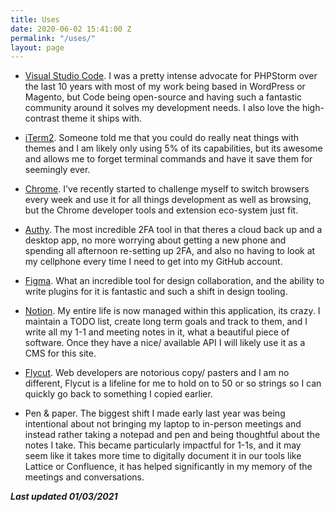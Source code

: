 ```yaml
---
title: Uses
date: 2020-06-02 15:41:00 Z
permalink: "/uses/"
layout: page
---
```


* <a href="https://code.visualstudio.com/" target="_blank" rel="noreferrer">Visual Studio Code</a>. I was a pretty intense advocate for PHPStorm over the last 10 years with most of my work being based in WordPress or Magento, but Code being open-source and having such a fantastic community around it solves my development needs. I also love the high-contrast theme it ships with.

* <a href="https://www.iterm2.com/" target="_blank" rel="noreferrer">iTerm2</a>. Someone told me that you could do really neat things with themes and I am likely only using 5% of its capabilities, but its awesome and allows me to forget terminal commands and have it save them for seemingly ever.

* <a href="https://www.google.com/chrome/" target="_blank" rel="noreferrer">Chrome</a>. I've recently started to challenge myself to switch browsers every week and use it for all things development as well as browsing, but the Chrome developer tools and extension eco-system just fit.

* <a href="https://authy.com/" target="_blank" rel="noreferrer">Authy</a>. The most incredible 2FA tool in that theres a cloud back up and a desktop app, no more worrying about getting a new phone and spending all afternoon re-setting up 2FA, and also no having to look at my cellphone every time I need to get into my GitHub account.

* <a href="https://www.figma.com/" target="_blank" rel="noreferrer">Figma</a>. What an incredible tool for design collaboration, and the ability to write plugins for it is fantastic and such a shift in design tooling.

* <a href="https://www.notion.so/" target="_blank" rel="noreferrer">Notion</a>. My entire life is now managed within this application, its crazy. I maintain a TODO list, create long term goals and track to them, and I write all my 1-1 and meeting notes in it, what a beautiful piece of software. Once they have a nice/ available API I will likely use it as a CMS for this site.

* <a href="https://github.com/TermiT/Flycut" target="_blank" rel="noreferrer">Flycut</a>. Web developers are notorious copy/ pasters and I am no different, Flycut is a lifeline for me to hold on to 50 or so strings so I can quickly go back to something I copied earlier.

* Pen & paper. The biggest shift I made early last year was being intentional about not bringing my laptop to in-person meetings and instead rather taking a notepad and pen and being thoughtful about the notes I take. This became particularly impactful for 1-1s, and it may seem like it takes more time to digitally document it in our tools like Lattice or Confluence, it has helped significantly in my memory of the meetings and conversations.

<em>**Last updated 01/03/2021**</em>